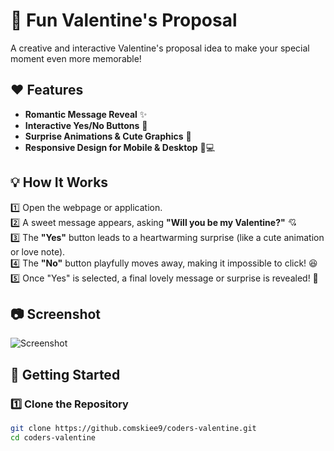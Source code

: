 # 💌 Fun Valentine's Proposal  

A creative and interactive Valentine's proposal idea to make your special moment even more memorable!  

## ❤️ Features  

- **Romantic Message Reveal** ✨  
- **Interactive Yes/No Buttons** 💖  
- **Surprise Animations & Cute Graphics** 🎨  
- **Responsive Design for Mobile & Desktop** 📱💻  

## 💡 How It Works  

1️⃣ Open the webpage or application.  
2️⃣ A sweet message appears, asking **"Will you be my Valentine?"** 💘  
3️⃣ The **"Yes"** button leads to a heartwarming surprise (like a cute animation or love note).  
4️⃣ The **"No"** button playfully moves away, making it impossible to click! 😆  
5️⃣ Once "Yes" is selected, a final lovely message or surprise is revealed! 🎉  

## 📷 Screenshot  

![Screenshot](![image](https://github.com/user-attachments/assets/5e70eb7c-d347-4737-9ced-863fdc1799d8))  

## 🚀 Getting Started  

### 1️⃣ Clone the Repository  
```bash
git clone https://github.comskiee9/coders-valentine.git  
cd coders-valentine
